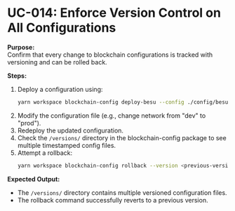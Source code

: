# UC-014: Enforce Version Control on All Configurations

**Purpose:**  
Confirm that every change to blockchain configurations is tracked with versioning and can be rolled back.

**Steps:**  
1. Deploy a configuration using:
   ```bash
   yarn workspace blockchain-config deploy-besu --config ./config/besu-config.json
   ```
2. Modify the configuration file (e.g., change network from "dev" to "prod").
3. Redeploy the updated configuration.
4. Check the `/versions/` directory in the blockchain-config package to see multiple timestamped config files.
5. Attempt a rollback:
   ```bash
   yarn workspace blockchain-config rollback --version <previous-version-label>
   ```

**Expected Output:**  
- The `/versions/` directory contains multiple versioned configuration files.  
- The rollback command successfully reverts to a previous version.